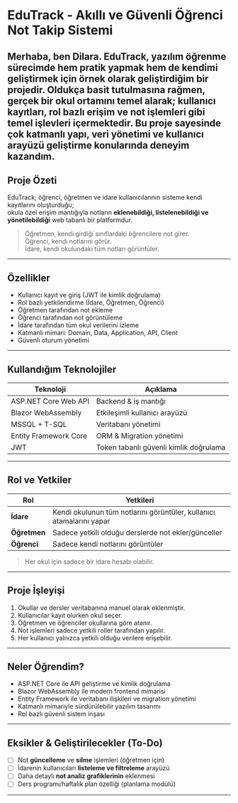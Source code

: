 # EduTrack - Akıllı ve Güvenli Öğrenci Not Takip Sistemi

Merhaba, ben Dilara.
  EduTrack, yazılım öğrenme sürecimde hem pratik yapmak hem de kendimi geliştirmek için örnek olarak geliştirdiğim bir projedir.
Oldukça basit tutulmasına rağmen, gerçek bir okul ortamını temel alarak; kullanıcı kayıtları, rol bazlı erişim ve not işlemleri gibi temel işlevleri içermektedir.
Bu proje sayesinde çok katmanlı yapı, veri yönetimi ve kullanıcı arayüzü geliştirme konularında deneyim kazandım.
---

## Proje Özeti

EduTrack; öğrenci, öğretmen ve idare kullanıcılarının sisteme kendi kayıtlarını oluşturduğu;  
okula özel erişim mantığıyla notların **eklenebildiği, listelenebildiği ve yönetilebildiği** web tabanlı bir platformdur.

> Öğretmen, kendi girdiği sınıflardaki öğrencilere not girer.  
> Öğrenci, kendi notlarını görür.  
> İdare, kendi okulundaki tüm notları görüntüler.  

---

## Özellikler

- Kullanıcı kayıt ve giriş (JWT ile kimlik doğrulama)  
- Rol bazlı yetkilendirme (İdare, Öğretmen, Öğrenci)  
- Öğretmen tarafından not ekleme  
- Öğrenci tarafından not görüntüleme  
- İdare tarafından tüm okul verilerini izleme  
- Katmanlı mimari: Domain, Data, Application, API, Client  
- Güvenli oturum yönetimi

---

##  Kullandığım Teknolojiler

| Teknoloji             | Açıklama                            |
|----------------------|-------------------------------------|
| ASP.NET Core Web API | Backend & iş mantığı                |
| Blazor WebAssembly   | Etkileşimli kullanıcı arayüzü       |
| MSSQL + T-SQL        | Veritabanı yönetimi                 |
| Entity Framework Core| ORM & Migration yönetimi            |
| JWT                  | Token tabanlı güvenli kimlik doğrulama |

---

## Rol ve Yetkiler

| Rol        | Yetkileri                                                              |
|------------|------------------------------------------------------------------------|
| **İdare**   | Kendi okulunun tüm notlarını görüntüler, kullanıcı atamalarını yapar   |
| **Öğretmen**| Sadece yetkili olduğu derslerde not ekler/günceller                    |
| **Öğrenci** | Sadece kendi notlarını görüntüler                                      |

> Her okul için sadece bir idare hesabı olabilir.

---

## Proje İşleyişi

1. Okullar ve dersler veritabanına manuel olarak eklenmiştir.  
2. Kullanıcılar kayıt olurken okul seçer.  
3. Öğretmen ve öğrenciler okullarına göre atanır.  
4. Not işlemleri sadece yetkili roller tarafından yapılır.  
5. Her kullanıcı yalnızca yetkili olduğu verilere erişebilir.

---

## Neler Öğrendim?

- ASP.NET Core ile API geliştirme ve kimlik doğrulama  
- Blazor WebAssembly ile modern frontend mimarisi  
- Entity Framework ile veritabanı ilişkileri ve migration yönetimi  
- Katmanlı mimariyle sürdürülebilir yazılım tasarımı  
- Rol bazlı güvenli sistem inşası

---

## Eksikler & Geliştirilecekler (To-Do)

- [ ] Not **güncelleme** ve **silme** işlemleri (öğretmen için)  
- [ ] İdarenin kullanıcıları **listeleme ve filtreleme** arayüzü  
- [ ] Daha detaylı **not analiz grafiklerinin** eklenmesi  
- [ ] Ders programı/haftalık plan özelliği (planlama modülü)

---

